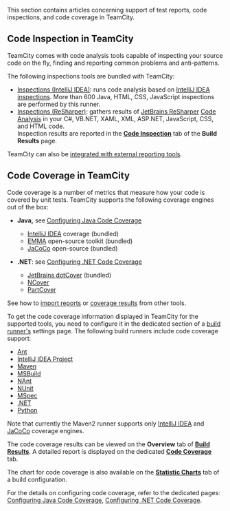 [//]: # (title: Configuring Test Reports and Code Coverage)
[//]: # (auxiliary-id: Configuring Test Reports and Code Coverage;Configuring Unit Testing and Code Coverage;Code Inspection;Code Coverage)

This section contains articles concerning support of test reports, code inspections, and code coverage in TeamCity.

## Code Inspection in TeamCity

TeamCity comes with code analysis tools capable of inspecting your source code on the fly, finding and reporting common problems and anti-patterns.

The following inspections tools are bundled with TeamCity:
* [Inspections (IntelliJ IDEA)](inspections.md): runs code analysis based on [IntelliJ IDEA inspections](http://www.jetbrains.com/idea/documentation/inspections.jsp). More than 600 Java, HTML, CSS, JavaScript inspections are performed by this runner.
* [Inspections (ReSharper)](inspections-resharper.md): gathers results of [JetBrains ReSharper](http://www.jetbrains.com/resharper) [Code Analysis](http://www.jetbrains.com/resharper/webhelp/Code_Analysis__Index.html) in your C#, VB.NET, XAML, XML, ASP.NET, JavaScript, CSS, and HTML code.  
  Inspection results are reported in the __[Code Inspection](working-with-build-results.md#Code+Inspection+Results)__ tab of the __Build Results__ page.

TeamCity can also be [integrated with external reporting tools](how-to.md#Integrate+with+Build+and+Reporting+Tools).

## Code Coverage in TeamCity

Code coverage is a number of metrics that measure how your code is covered by unit tests. TeamCity supports the following coverage engines out of the box:

* __Java,__ see [Configuring Java Code Coverage](configuring-java-code-coverage.md)
  * [IntelliJ IDEA](intellij-idea.md) coverage (bundled)
  * [EMMA](http://emma.sourceforge.net/) open-source toolkit (bundled)
  * [JaCoCo](http://www.eclemma.org/jacoco/) open-source (bundled)

* __.NET__: see [Configuring .NET Code Coverage](configuring-.net-code-coverage.md)
  * [JetBrains dotCover](jetbrains-dotcover.md) (bundled)
  * [NCover](ncover.md)
  * [PartCover](partcover.md)

See how to [import reports](how-to.md#Integrate+with+Build+and+Reporting+Tools) or [coverage results](importing-arbitrary-coverage-results-to-teamcity.md) from other tools.

To get the code coverage information displayed in TeamCity for the supported tools, you need to configure it in the dedicated section of a [build runner's](build-runner.md) settings page. The following build runners include code coverage support:

* [Ant](ant.md)
* [IntelliJ IDEA Project](intellij-idea-project.md)
* [Maven](maven.md)
* [MSBuild](msbuild.md)
* [NAnt](nant.md)
* [NUnit](nunit.md)
* [MSpec](mspec.md)
* [.NET](net.md)
* [Python](python.md)

Note that currently the Maven2 runner supports only [IntelliJ IDEA](intellij-idea.md) and [JaCoCo](jacoco.md) coverage engines.

The code coverage results can be viewed on the __Overview__ tab of __[Build Results](working-with-build-results.md)__. A detailed report is displayed on the dedicated __[Code Coverage](working-with-build-results.md)__ tab.

The chart for code coverage is also available on the __[Statistic Charts](statistic-charts.md)__ tab of a build configuration.

For the details on configuring code coverage, refer to the dedicated pages: [Configuring Java Code Coverage](configuring-java-code-coverage.md), [Configuring .NET Code Coverage](configuring-.net-code-coverage.md).
